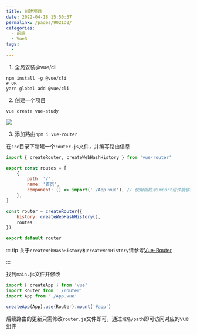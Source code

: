 ```yaml
---
title: 创建项目
date: 2022-04-18 15:50:57
permalink: /pages/9021d2/
categories:
  - 前端
  - Vue3
tags:
  - 
---
```


1. 全局安装@vue/cli

```
npm install -g @vue/cli
# OR
yarn global add @vue/cli
```

2. 创建一个项目

```
vue create vue-study
```

![](https://s2.loli.net/2022/04/18/Z18o79HQRMTbCKh.png)

3. 添加路由`npm i vue-router`

在`src`目录下新建一个`router.js`文件，并编写路由信息
```js
import { createRouter, createWebHashHistory } from 'vue-router'

export const routes = [
    {
        path: '/',
        name: '首页',
        component: () => import('./App.vue'), // 使用函数来import组件能够让webpack单独将其打成一个js包，实现懒加载的功能
    },
]

const router = createRouter({
    history: createWebHashHistory(),
    routes
})

export default router
```

::: tip 
关于`createWebHashHistory和createWebHistory`请参考[Vue-Router](/pages/f16403/)

:::

找到`main.js`文件并修改

```js
import { createApp } from 'vue'
import Router from './router'
import App from './App.vue'

createApp(App).use(Router).mount('#app')

```

后续路由的更新只需修改`router.js`文件即可，通过`域名/path`即可访问对应的vue组件

